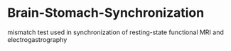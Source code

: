 # Brain-Stomach-Synchronization
mismatch test used in synchronization of resting-state functional MRI and electrogastrography
